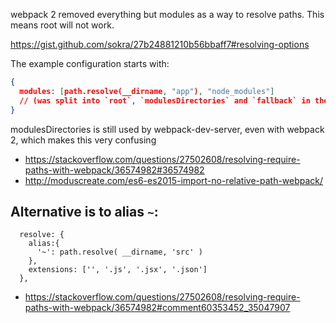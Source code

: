 webpack 2 removed everything but modules as a way to resolve paths. This means root will not work.

https://gist.github.com/sokra/27b24881210b56bbaff7#resolving-options

The example configuration starts with:

```json
{
  modules: [path.resolve(__dirname, "app"), "node_modules"]
  // (was split into `root`, `modulesDirectories` and `fallback` in the old options)
}
```

modulesDirectories is still used by webpack-dev-server, even with webpack 2, which makes this very confusing

- https://stackoverflow.com/questions/27502608/resolving-require-paths-with-webpack/36574982#36574982
- http://moduscreate.com/es6-es2015-import-no-relative-path-webpack/

## Alternative is to alias `~`:

```
  resolve: {
    alias:{
      '~': path.resolve( __dirname, 'src' )
    },
    extensions: ['', '.js', '.jsx', '.json']
  },
```

- https://stackoverflow.com/questions/27502608/resolving-require-paths-with-webpack/36574982#comment60353452_35047907
